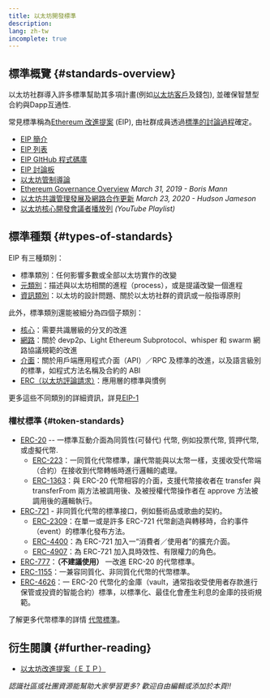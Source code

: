 ```yaml
---
title: 以太坊開發標準
description:
lang: zh-tw
incomplete: true
---
```


## 標準概覽 {#standards-overview}

以太坊社群導入許多標準幫助其多項計畫(例如[以太坊客戶](/developers/docs/nodes-and-clients/)及錢包), 並確保智慧型合約與Dapp互通性.

常見標準稱為[Ethereum 改進提案](/eips/) (EIP), 由社群成員透過[標準的討論過程](https://eips.ethereum.org/EIPS/eip-1)確定。

- [EIP 簡介](/eips/)
- [EIP 列表](https://eips.ethereum.org/)
- [EIP GItHub 程式碼庫](https://github.com/ethereum/EIPs)
- [EIP 討論板](https://ethereum-magicians.org/c/eips)
- [以太坊管制導論](/governance/)
- [Ethereum Governance Overview](https://web.archive.org/web/20201107234050/https://blog.bmannconsulting.com/ethereum-governance/) _March 31, 2019 - Boris Mann_
- [以太坊共識管理發展及網路合作更新](https://hudsonjameson.com/2020-03-23-ethereum-protocol-development-governance-and-network-upgrade-coordination/) _March 23, 2020 - Hudson Jameson_
- [以太坊核心開發會議者播放列](https://www.youtube.com/@EthereumProtocol) _(YouTube Playlist)_

## 標準種類 {#types-of-standards}

EIP 有三種類別：

- 標準類別：任何影響多數或全部以太坊實作的改變
- [元類別](https://eips.ethereum.org/meta)：描述與以太坊相關的進程（process），或是提議改變一個進程
- [資訊類別](https://eips.ethereum.org/informational)：以太坊的設計問題、關於以太坊社群的資訊或一般指導原則

此外，標準類別還能被細分為四個子類別：

- [核心](https://eips.ethereum.org/core)：需要共識層級的分叉的改進
- [網路](https://eips.ethereum.org/networking)：關於 devp2p、Light Ethereum Subprotocol、whisper 和 swarm 網路協議規範的改進
- [介面](https://eips.ethereum.org/interface)：關於用戶端應用程式介面（API）／RPC 及標準的改進，以及語言級別的標準，如程式方法名稱及合約的 ABI
- [ERC（以太坊評論請求）](https://eips.ethereum.org/erc)：應用層的標準與慣例

更多這些不同類別的詳細資訊，詳見[EIP-1](https://eips.ethereum.org/EIPS/eip-1#eip-types)

### 權杖標準 {#token-standards}

- [ERC-20](/developers/docs/standards/tokens/erc-20/) -- 一標準互動介面為同質性(可替代) 代幣, 例如投票代幣, 質押代幣, 或虛擬代幣.
  - [ERC-223](/developers/docs/standards/tokens/erc-223/)：一同質化代幣標準，讓代幣能與以太幣一樣，支援收受代幣端（合約）在接收到代幣轉帳時進行邏輯的處理。
  - [ERC-1363](https://eips.ethereum.org/EIPS/eip-1363)：與 ERC-20 代幣相容的介面，支援代幣接收者在 transfer 與 transferFrom 兩方法被調用後、及被授權代幣操作者在 approve 方法被調用後的邏輯執行。
- [ERC-721](/developers/docs/standards/tokens/erc-721/) - 非同質化代幣的標準接口，例如藝術品或歌曲的契約。
  - [ERC-2309](https://eips.ethereum.org/EIPS/eip-2309)：在單一或是許多 ERC-721 代幣創造與轉移時，合約事件（event）的標準化發布方法。
  - [ERC-4400](https://eips.ethereum.org/EIPS/eip-4400)：為 ERC-721 加入一“消費者／使用者”的擴充介面。
  - [ERC-4907](https://eips.ethereum.org/EIPS/eip-4907)：為 ERC-721 加入具時效性、有限權力的角色。
- [ERC-777](/developers/docs/standards/tokens/erc-777/)：**（不建議使用）** 一改進 ERC-20 的代幣標準。
- [ERC-1155](/developers/docs/standards/tokens/erc-1155/)：一兼容同質化、非同質化代幣的代幣標準。
- [ERC-4626](/developers/docs/standards/tokens/erc-4626/)：一 ERC-20 代幣化的金庫（vault，通常指收受使用者存款進行保管或投資的智能合約）標準，以標準化、最佳化會產生利息的金庫的技術規範。

了解更多代幣標準的詳情 [ 代幣標準](/developers/docs/standards/tokens/)。

## 衍生閱讀 {#further-reading}

- [以太坊改進提案（ＥＩＰ）](/eips/)

_認識社區或社團資源能幫助大家學習更多? 歡迎自由編輯或添加於本頁!!_
